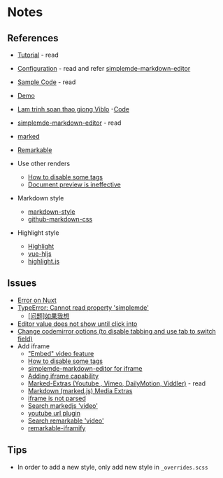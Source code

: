 # Notes

## References

- [Tutorial](https://github.com/F-loat/vue-simplemde/blob/master/README.md) - read
- [Configuration](https://github.com/F-loat/vue-simplemde/blob/master/doc/configuration_en.md) - read and refer [simplemde-markdown-editor](https://github.com/sparksuite/simplemde-markdown-editor)
- [Sample Code](https://github.com/F-loat/vue-simplemde/blob/gh-pages/src/App.vue) - read
- [Demo](https://f-loat.github.io/vue-simplemde/dist/demo.html)
- [Lam trinh soan thao giong Viblo](https://viblo.asia/p/lam-trinh-soan-thao-giong-voi-viblo-Do754JBLZM6)
  -[Code](https://github.com/ththth0303/laravel-vue-coreui/blob/editor/resources/assets/js/admin/views/markdown/index.vue)

- [simplemde-markdown-editor](https://github.com/sparksuite/simplemde-markdown-editor) - read
- [marked](https://github.com/markedjs/marked)
- [Remarkable](https://github.com/jonschlinkert/remarkable)

- Use other renders
  - [How to disable some tags](https://github.com/F-loat/vue-simplemde/issues/25)
  - [Document preview is ineffective](https://github.com/sparksuite/simplemde-markdown-editor/issues/633)

- Markdown style
  - [markdown-style](https://github.com/F-loat/vue-simplemde#markdown-style)
  - [github-markdown-css](https://github.com/sindresorhus/github-markdown-css)
- Highlight style
  - [Highlight](https://github.com/F-loat/vue-simplemde#highlight)
  - [vue-hljs](https://github.com/SunskyXH/vue-hljs)
  - [highlight.js](https://github.com/highlightjs/highlight.js)

## Issues

- [Error on Nuxt](https://github.com/F-loat/vue-simplemde/issues/75)
- [TypeError: Cannot read property 'simplemde'](https://github.com/F-loat/vue-simplemde/issues/76)
  - [[问题]如果我想](https://github.com/F-loat/vue-simplemde/issues/36)
- [Editor value does not show until click into](https://github.com/F-loat/vue-simplemde/issues/20)
- [Change codemirror options (to disable tabbing and use tab to switch field)](https://github.com/F-loat/vue-simplemde/issues/64)
- Add iframe
  - ["Embed" video feature](https://github.com/sparksuite/simplemde-markdown-editor/issues/225)
  - [How to disable some tags](https://github.com/F-loat/vue-simplemde/issues/25)
  - [simplemde-markdown-editor for iframe](https://github.com/rjriel/simplemde-markdown-editor)
  - [Adding iframe capability](https://github.com/rjriel/marked/commit/aae8a5fd634e08cf0fb4e2b3c7e0c1b6e6bfa5ed)
  - [Marked-Extras (Youtube , Vimeo, DailyMotion, Viddler)](https://github.com/markedjs/marked/issues/362) - read
  - [Markdown (marked.js) Media Extras](https://gist.github.com/tunnckoCore/9374172)
  - [iframe is not parsed](https://github.com/markedjs/marked/issues/861)
  - [Search markedjs 'video'](https://github.com/markedjs/marked/issues?utf8=%E2%9C%93&q=is%3Aissue+video+)
  - [youtube url plugin](https://github.com/jonschlinkert/remarkable/issues/274)
  - [Search remarkable 'video'](https://github.com/jonschlinkert/remarkable/issues?utf8=%E2%9C%93&q=is%3Aissue+video+)
  - [remarkable-iframify](https://github.com/noticeableapp/remarkable-iframify)

## Tips

- In order to add a new style, only add new style in `_overrides.scss`